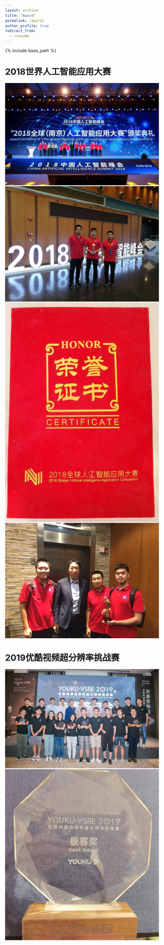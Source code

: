 ```yaml
---
layout: archive
title: "Award"
permalink: /award/
author_profile: true
redirect_from:
  - /resume
---
```


{% include base_path %}

# 2018世界人工智能应用大赛  


<center>
  <img src="\images\/award\/2018_1.jpg">
  <img src="\images\/award\/2018_2.jpg">
  <img src="\images\/award\/2018_3.png">
  <img src="\images\/award\/ng.jpg">
</center>  



# 2019优酷视频超分辨率挑战赛  

<center>
  <img src="\images\/award\/2019_1.png">
  <img src="\images\/award\/2019_2.png">
</center>  

